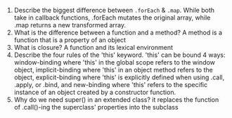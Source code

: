 1. Describe the biggest difference between `.forEach` & `.map`.
While both take in callback functions, .forEach mutates the original array, while .map returns a new transformed array.
2. What is the difference between a function and a method?
A method is a function that is a property of an object
3. What is closure?
A function and its lexical environment
4. Describe the four rules of the 'this' keyword.
'this' can be bound 4 ways:
window-binding where 'this' in the global scope refers to the window object,
implicit-binding where 'this' in an object method refers to the object,
explicit-binding where 'this' is explicitly defined when using .call, .apply, or .bind,
and new-binding where 'this' refers to the specific instance of an object created by a constructor function.
5. Why do we need super() in an extended class?
it replaces the function of .call()-ing the superclass' properties into the subclass